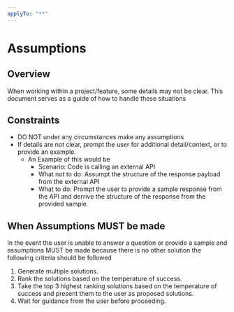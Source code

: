 ```yaml
---
applyTo: "**"
---
```


# Assumptions

## Overview

When working within a project/feature, some details may not be clear. This document serves as a guide of how to handle these situations

## Constraints
- DO NOT under any circumstances make any assumptions
- If details are not clear, prompt the user for additional detail/context, or to provide an example.
  - An Example of this would be
    - Scenario: Code is calling an external API
    - What not to do: Assumpt the structure of the response payload from the external API
    - What to do: Prompt the user to provide a sample response from the API and derrive the structure of the response from the provided sample. 

## When Assumptions MUST be made

In the event the user is unable to answer a question or provide a sample and assumptions MUST be made because there is no other solution the following criteria should be followed

1. Generate multiple solutions.
2. Rank the solutions based on the temperature of success.
3. Take the top 3 highest ranking solutions based on the temperature of success and present them to the user as proposed solutions.
4. Wait for guidance from the user before proceeding.